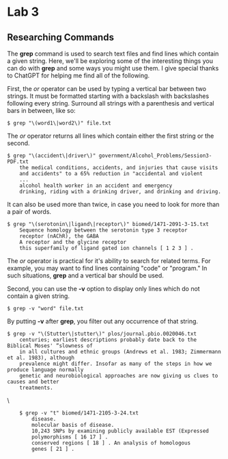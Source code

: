 # Lab 3
## Researching Commands

The **grep** command is used to search text files and find lines which contain a given string. Here, we'll be exploring some of the interesting things you can do with **grep** and some ways you might use them. I give special thanks to ChatGPT for helping me find all of the following.

First, the *or* operator can be used by typing a vertical bar between two strings. It must be formatted starting with a backslash with backslashes following every string. Surround all strings with a parenthesis and vertical bars in between, like so:
    
    $ grep "\(word1\|word2\)" file.txt
    
The *or* operator returns all lines which contain either the first string or the second.

    $ grep "\(accident\|driver\)" government/Alcohol_Problems/Session3-PDF.txt
        the medical conditions, accidents, and injuries that cause visits
        and accidents" to a 65% reduction in "accidental and violent
        ...
        alcohol health worker in an accident and emergency
        drinking, riding with a drinking driver, and drinking and driving.
    
It can also be used more than twice, in case you need to look for more than a pair of words.

    $ grep "\(serotonin\|ligand\|receptor\)" biomed/1471-2091-3-15.txt
        Sequence homology between the serotonin type 3 receptor
        receptor (nAChR), the GABA
        A receptor and the glycine receptor
        this superfamily of ligand gated ion channels [ 1 2 3 ] .
            
The *or* operator is practical for it's ability to search for related terms. For example, you may want to find lines containing "code" or "program." In such situations, **grep** and a vertical bar should be used.

Second, you can use the **-v** option to display only lines which do not contain a given string. 

    $ grep -v "word" file.txt
    
By putting **-v** after **grep**, you filter out any occurrence of that string.

    $ grep -v "\(Stutter\|stutter\)" plos/journal.pbio.0020046.txt
        centuries; earliest descriptions probably date back to the Biblical Moses' “slowness of
        in all cultures and ethnic groups (Andrews et al. 1983; Zimmermann et al. 1983), although
        prevalence might differ. Insofar as many of the steps in how we produce language normally
        genetic and neurobiological approaches are now giving us clues to causes and better
        treatments.
        
\
        
        $ grep -v "t" biomed/1471-2105-3-24.txt
            disease.
            molecular basis of disease.
            10,243 SNPs by examining publicly available EST (Expressed
            polymorphisms [ 16 17 ] .
            conserved regions [ 18 ] . An analysis of homologous
            genes [ 21 ] .
            


